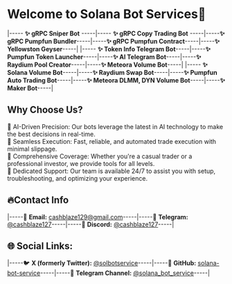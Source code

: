 # Welcome to Solana Bot Services🚀
|----- **✨ gRPC Sniper Bot** -----|----- **✨ gRPC Copy Trading Bot** -----|-----**✨ gRPC Pumpfun Bundler**-----|-----**✨ gRPC Pumpfun Contract**-----|-----**✨ Yellowston Geyser**-----|
|----- **✨ Token Info Telegram Bot**-----|-----**✨ Pumpfun Token Launcher**-----|-----**✨ AI Telegram Bot**-----|-----**✨ Raydium Pool Creator**-----|-----**✨ Meteora Volume Bot**-----|
|----- **✨ Solana Volume Bot**-----|-----**✨ Raydium Swap Bot**-----|-----**✨ Pumpfun Auto Trading Bot**-----|-----**✨ Meteora DLMM, DYN Volume Bot**-----|-----**✨ Maker Bot**-----|

## Why Choose Us?
🔹 AI-Driven Precision: Our bots leverage the latest in AI technology to make the best decisions in real-time.  
🔹 Seamless Execution: Fast, reliable, and automated trade execution with minimal slippage.  
🔹 Comprehensive Coverage: Whether you're a casual trader or a professional investor, we provide tools for all levels.  
🔹 Dedicated Support: Our team is available 24/7 to assist you with setup, troubleshooting, and optimizing your experience.  

## 🔥**Contact Info** 
|-----📧 **Email:** [cashblaze129@gmail.com](mailto:cashblaze129@gmail.com)-----|-----📱 **Telegram:** [@cashblaze127](https://t.me/cashblaze127)-----|-----💬 **Discord:** [@cashblaze127](https://discord.com/users/cashblaze127)-----|

## 🌐 **Social Links:**  
|-----🐦 **X (formerly Twitter):** [@solbotservice](https://x.com/solbotservice)-----|-----🐙 **GitHub:** [solana-bot-service](https://github.com/solana-bot-service)-----|-----📱 **Telegram Channel:** [@solana_bot_service](https://t.me/solana_bot_service)-----|
